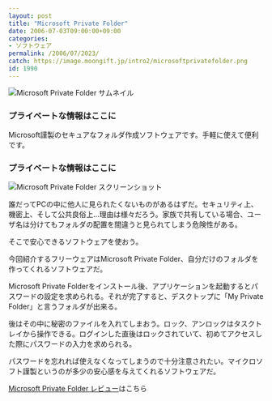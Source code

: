 ```yaml
---
layout: post
title: "Microsoft Private Folder"
date: 2006-07-03T09:00:00+09:00
categories:
- ソフトウェア
permalink: /2006/07/2023/
catch: https://image.moongift.jp/intro2/microsoftprivatefolder.png
id: 1990
---
```

 ![Microsoft Private Folder サムネイル](https://image.moongift.jp/intro2/microsoftprivatefolder.t.png "Microsoft Private Folder サムネイル")
  

### プライベートな情報はここに
  
Microsoft謹製のセキュアなフォルダ作成ソフトウェアです。手軽に使えて便利です。  
<!--more-->  

### プライベートな情報はここに
  

![Microsoft Private Folder スクリーンショット](https://image.moongift.jp/intro2/microsoftprivatefolder.png "Microsoft Private Folder スクリーンショット")

  

誰だってPCの中に他人に見られたくないものがあるはずだ。セキュリティ上、機密上、そして公共良俗上…理由は様々だろう。家族で共有している場合、ユーザ名は分けてもフォルダの配置を間違うと見られてしまう危険性がある。

  

そこで安心できるソフトウェアを使おう。

  

今回紹介するフリーウェアはMicrosoft Private Folder、自分だけのフォルダを作ってくれるソフトウェアだ。

  

Microsoft Private Folderをインストール後、アプリケーションを起動するとパスワードの設定を求められる。それが完了すると、デスクトップに「My Private Folder」と言うフォルダが出来る。

  

後はその中に秘密のファイルを入れてしまおう。ロック、アンロックはタスクトレイから操作できる。ログインした直後はロックされていて、初めてアクセスした際にパスワードの入力を求められる。

  

パスワードを忘れれば使えなくなってしまうので十分注意されたい。マイクロソフト謹製というのが多少の安心感を与えてくれるソフトウェアだ。

  

[Microsoft Private Folder レビュー](http://oss.moongift.jp/review/i-2024.html)はこちら

